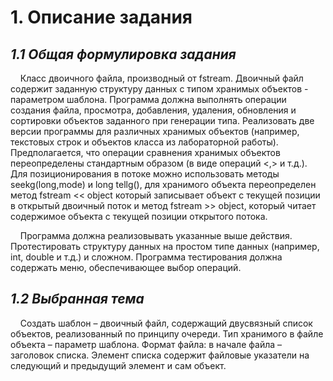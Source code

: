 <!-- markdownlint-disable MD022 MD012 -->

# **1. Описание задания**

## ***1.1 Общая формулировка задания***


&nbsp;&nbsp;&nbsp;&nbsp;Класс двоичного файла, производный от fstream. Двоичный файл содержит заданную структуру данных с типом хранимых объектов - параметром шаблона. Программа должна выполнять операции создания файла, просмотра, добавления, удаления, обновления и сортировки объектов заданного при генерации типа. Реализовать две версии программы для различных хранимых объектов (например, текстовых строк и объектов класса из лабораторной работы). Предполагается, что операции сравнения хранимых объектов переопределены стандартным образом (в виде операций <,>  и т.д.). Для позиционирования в потоке можно использовать методы seekg(long,mode) и long tellg(), для хранимого объекта переопределен метод fstream << object который записывает объект с текущей позиции в открытый двоичный поток и метод fstream >> object, который читает содержимое объекта с текущей позиции открытого потока.

&nbsp;&nbsp;&nbsp;&nbsp;Программа должна реализовывать указанные выше действия. Протестировать структуру данных на простом типе данных (например, int, double и т.д.) и сложном. Программа тестирования должна содержать меню, обеспечивающее выбор операций.

## ***1.2 Выбранная тема***

&nbsp;&nbsp;&nbsp;&nbsp;Создать шаблон – двоичный файл, содержащий двусвязный список объектов, реализованный по принципу очереди. Тип хранимого в файле объекта – параметр шаблона.  Формат файла: в начале файла – заголовок списка. Элемент списка содержит файловые указатели на следующий и предыдущий элемент и сам объект.

<!-- **Жирный текст**, *курсив*. -->


<!-- [Ссылка](https://example.com) -->
